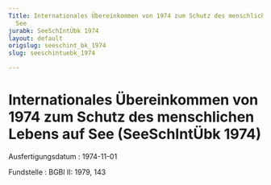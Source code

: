 ```yaml
---
Title: Internationales Übereinkommen von 1974 zum Schutz des menschlichen Lebens auf
  See
jurabk: SeeSchIntÜbk 1974
layout: default
origslug: seeschint_bk_1974
slug: seeschintuebk_1974

---
```


# Internationales Übereinkommen von 1974 zum Schutz des menschlichen Lebens auf See (SeeSchIntÜbk 1974)

Ausfertigungsdatum
:   1974-11-01

Fundstelle
:   BGBl II: 1979, 143

